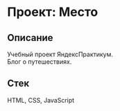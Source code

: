 # Проект: Место

## Описание

Учебный проект ЯндексПрактикум. 
<br/>Блог о путешествиях. 

## Стек
HTML, CSS, JavaScript
